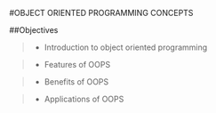 #OBJECT ORIENTED PROGRAMMING CONCEPTS

##Objectives

> - Introduction to object oriented programming
 
> - Features of OOPS
 
> - Benefits of OOPS
 
> - Applications of OOPS
